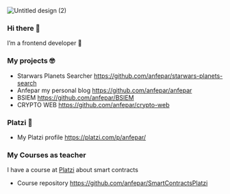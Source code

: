 ![Untitled design (2)](https://user-images.githubusercontent.com/22940371/140847194-4c249b4d-658a-4bfe-a2dc-978112156d9a.png)


### Hi there 👋

I’m a frontend developer 💚
### My projects 🤓
- Starwars Planets Searcher https://github.com/anfepar/starwars-planets-search
- Anfepar my personal blog https://github.com/anfepar/anfepar
- BSIEM https://github.com/anfepar/BSIEM
- CRYPTO WEB https://github.com/anfepar/crypto-web
### Platzi 💚
- My Platzi profile https://platzi.com/p/anfepar/
### My Courses as teacher 
I have a course at [Platzi](https://platzi.com/cursos/smart-contracts/) about smart contracts
- Course repository https://github.com/anfepar/SmartContractsPlatzi
